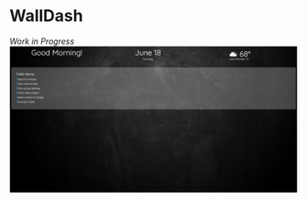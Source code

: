 # WallDash
_Work in Progress_
![screenshot](https://github.com/fischgeek/WallDash/blob/readme/screenshots/walldash.png)
